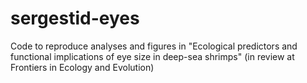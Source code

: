 # sergestid-eyes
Code to reproduce analyses and figures in "Ecological predictors and functional implications of eye size in deep-sea shrimps" (in review at Frontiers in Ecology and Evolution)
